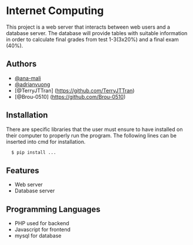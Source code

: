 
# Internet Computing 

This project is a web server that interacts between web users and a database server. The database will provide tables with suitable information in order to calculate final grades from test 1-3(3x20%) and a final exam (40%).


## Authors

- [@ana-mali](https://www.github.com/ana-mali)
- [@adrianvuong](https://github.com/adrianvuong)
- [@TerryJTTran] (https://github.com/TerryJTTran)
- [@Brou-0510] (https://github.com/Brou-0510)



## Installation
There are specific libraries that the user must ensure to have installed on their computer to properly run the program. The following lines can be inserted into cmd for installation.

```bash
  $ pip install ... 

```
    
## Features

- Web server
- Database server

## Programming Languages
- PHP used for backend
- Javascript for frontend
- mysql for database

